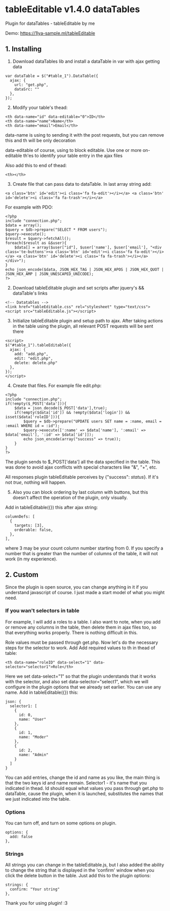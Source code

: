 # tableEditable v1.4.0 dataTables
Plugin for dataTables - tableEditable by me

Demo: https://1lya-sample.ml/tableEditable

## 1. Installing
1. Download dataTables lib and install a dataTable in var with ajax getting data
```
var dataTable = $("#table_1").DataTable({
  ajax: {
    url: "get.php",
    dataSrc: ""
  },
});
```
2. Modify your table's thead:
```
<th data-name="id" data-editable="0">ID</th>
<th data-name="name">Name</th>
<th data-name="email">Email</th>
```
data-name is using to sending it with the post requests, but you can remove this and th will be only decoration

data-editable of course, using to block editable. Use one or more on-editable th'es to identify your table entry in the ajax files

Also add this to end of thead:
```
<th></th>
```
3. Create file that can pass data to dataTable. In last array string add:
```
<a class='btn' id='edit'><i class='fa fa-edit'></i></a> <a class='btn' id='delete'><i class='fa fa-trash'></i></a>
```
For example with PDO:
```
<?php
include "connection.php";
$data = array();
$query = $db->prepare("SELECT * FROM users");
$query->execute();
$result = $query->fetchAll();
foreach($result as &$user){
	$data[] = array($user["id"], $user['name'], $user['email'], "<div class='te-buttons'><a class='btn' id='edit'><i class='fa fa-edit'></i></a> <a class='btn' id='delete'><i class='fa fa-trash'></i></a></div>");
}
echo json_encode($data, JSON_HEX_TAG | JSON_HEX_APOS | JSON_HEX_QUOT | JSON_HEX_AMP | JSON_UNESCAPED_UNICODE);
?>
```
2. Download tableEditable plugin and set scripts after jquery's && dataTable's links
```
<!-- Datatables -->
<link href="tableEditable.css" rel="stylesheet" type="text/css">
<script src="tableEditable.js"></script>
```
3. Initialize tableEditable plugin and setup path to ajax. After taking actions in the table using the plugin, all relevant POST requests will be sent there
```
<script>
$("#table_1").tableEditable({
  ajax: {
    add: "add.php",
    edit: "edit.php",
    delete: delete.php"
  },
});
</script>
```
4. Create that files. For example file edit.php:
```
<?php
include "connection.php";
if(!empty($_POST['data'])){
	$data = json_decode($_POST['data'],true);
	if(!empty($data['id']) && !empty($data['login']) && isset($data['roleID'])){
		$query = $db->prepare("UPDATE users SET name = :name, email = :email WHERE id = :id");
		$query->execute([':name' => $data['name'], ':email' => $data['email'], ':id' => $data['id']]);
		echo json_encode(array("success" => true));
	}
}
?>
```
The plugin sends to $_POST['data'] all the data specified in the table. This was done to avoid ajax conflicts with special characters like "&", "+", etc.

All responses plugin tableEditable perceives by {"success": *status*}. If it's not *true*, nothing will happen.

5. Also you can block ordering by last column with buttons, but this doesn't affect the operation of the plugin, only visually.

Add in tableEditable({}) this after ajax string:
```
columnDefs: [
  {
    targets: [3],
    orderable: false,
  },
],
```
where 3 may be your count column number starting from 0. If you specify a number that is greater than the number of columns of the table, it will not work (in my experience).
## 2. Custom
Since the plugin is open source, you can change anything in it if you understand javascript of course. I just made a start model of what you might need.

### If you wan't selectors in table
For example, I will add a roles to a table. I also want to note, when you add or remove any columns in the table, then delete them in ajax files too, so that everything works properly. There is nothing difficult in this.

Role values must be passed through get.php. Now let's do the necessary steps for the selector to work. Add Add required values to th in thead of table:
```
<th data-name="roleID" data-select="1" data-selector="selector1">Role</th>
```
Here we set data-select="1" so that the plugin understands that it works with the selector, and also set data-selector="select1", which we will configure in the plugin options that we already set earlier. You can use any name. Add in tableEditable({}) this:
```
json: {
  selector1: [
    {
      id: 0, 
      name: "User"
    },
    {
      id: 1, 
      name: "Moder"
    },
    {
      id: 2,
      name: "Admin"
    }
  ]
}
```
You can add entries, change the id and name as you like, the main thing is that the two keys id and name remain. Selector1 - it's name that you indicated in thead. Id 
should equal what values you pass through get.php to dataTable, cause the plugin, when it is launched, substitutes the names that we just indicated into the table.

### Options
You can turn off, and turn on some options on plugin.
```
options: {
  add: false
},
```

### Strings
All strings you can change in the tableEditable.js, but I also added the ability to change the string that is displayed in the 'confirm' window when you click the delete button in the table. Just add this to the plugin options:
```
strings: {
  confirm: "Your string"
},
```

Thank you for using plugin! :3
